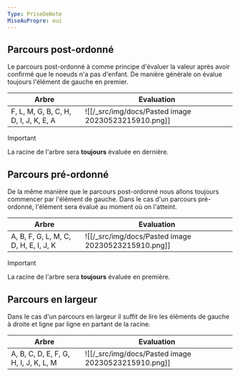 ```yaml
---
Type: PriseDeNote
MiseAuPropre: oui
---
```


## Parcours post-ordonné
Le parcours post-ordonné à comme principe d'évaluer la valeur après avoir confirmé que le noeuds n'a pas d'enfant. De manière générale on évalue toujours l'élément de gauche en premier.

|Arbre|Evaluation|
|--|--|
|F, L, M, G, B, C, H, D, I, J, K, E, A|![[/_src/img/docs/Pasted image 20230523215910.png]]|
>[!important]
>La racine de l'arbre sera **toujours** évaluée en dernière.

## Parcours pré-ordonné
De la même manière que le parcours post-ordonné nous allons toujours commencer par l'élément de gauche. Dans le cas d'un parcours pré-ordonné, l'élément sera évalué au moment où on l'atteint.

|Arbre|Evaluation|
|--|--|
|A, B, F, G, L, M, C, D, H, E, I, J, K|![[/_src/img/docs/Pasted image 20230523215910.png]]|
>[!important]
>La racine de l'arbre sera **toujours** évaluée en première.

## Parcours en largeur
Dans le cas d'un parcours en largeur il suffit de lire les éléments de gauche à droite et ligne par ligne en partant de la racine.

|Arbre|Evaluation|
|--|--|
|A, B, C, D, E, F, G, H, I, J, K, L, M|![[/_src/img/docs/Pasted image 20230523215910.png]]|
